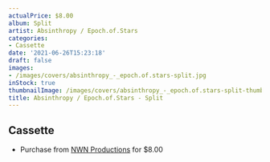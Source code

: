 ```yaml
---
actualPrice: $8.00
album: Split
artist: Absinthropy / Epoch.of.Stars
categories:
- Cassette
date: '2021-06-26T15:23:18'
draft: false
images:
- /images/covers/absinthropy_-_epoch.of.stars-split.jpg
inStock: true
thumbnailImage: /images/covers/absinthropy_-_epoch.of.stars-split-thumb.jpg
title: Absinthropy / Epoch.of.Stars - Split
---
```


## Cassette
* Purchase from [NWN Productions](http://shop.nwnprod.com/index.php?route=product/product&path=73&product_id=11105&sort=pd.name&order=ASC) for $8.00
